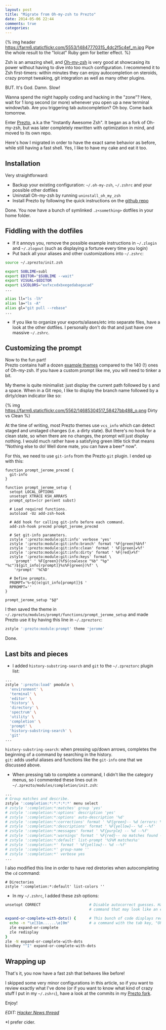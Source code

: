 ```yaml
---
layout: post
title: "Migrate from Oh-my-zsh to Prezto"
date: 2014-05-06 22:44
comments: true
categories: 
---
```


{% img header https://farm6.staticflickr.com/5553/14847770315_4dc2f5c4ef_m.jpg Pipe the whole result to the "lolcat" Ruby gem for better effect. %}

Zsh is an amazing shell, and <a href="https://github.com/robbyrussell/oh-my-zsh" target="_blank">Oh-my-zsh</a> is very good at showcasing its power without having to dive into too much configuration.
I recommend it to Zsh first-timers: within minutes they can enjoy autocompletion on steroids, crazy prompt tweaking, git integration as well as many other plugins.

BUT. It's God. Damn. Slow!<!--more-->

Wanna spend the night happily coding and hacking in the "zone"?
Here, wait for 1 long second (or more) whenever you open up a new terminal window/tab.
Are you triggering tab autocompletion? Oh boy. Come back tomorrow.

Enter <a href="https://github.com/sorin-ionescu/prezto" target="_blank">Prezto</a>, a.k.a the "Instantly Awesome Zsh". It began as a fork of Oh-my-zsh, but was later completely rewritten with optimization in mind, and moved to its own repo.  

Here's how I migrated in order to have the exact same behavior as before, while still having a fast shell. Yes, I like to have my cake and eat it too.

## Installation

Very straightforward:

- Backup your existing configuration: `~/.oh-my-zsh`, `~/.zshrc` and your possible other dotfiles
- Uninstall Oh-my-zsh by running `uninstall_oh_my_zsh`
- Install Prezto by following the quick instructions on the <a href="https://github.com/sorin-ionescu/prezto" target="_blank">github repo</a>

Done. You now have a bunch of symlinked `.z<something>` dotfiles in your home folder.

## Fiddling with the dotfiles

- If it annoys you, remove the possible example instructions in `~/.zlogin` and `~/.zlogout` (such as displaying a fortune every time you login)
- Put back all your aliases and other customizations into `~/.zshrc`:

``` sh
source ~/.zprezto/init.zsh

export SUBLIME=subl
export EDITOR="$SUBLIME --wait"
export VISUAL=$EDITOR
export LSCOLORS="exfxcxdxbxegedabagacad"
...

alias ll="ls -lh"
alias la="ls -A"
alias gl="git pull --rebase"
...
```

- If you like to organize your exports/aliases/etc into separate files, have a look at the other dotfiles. I personally don't do that and just have one massive `~/.zshrc`.

## Customizing the prompt

Now to the fun part!  
Prezto contains half a dozen <a href="https://github.com/sorin-ionescu/prezto#themes" target="_blank">example themes</a> compared to the 140 (!) ones of Oh-my-zsh. If you have a custom prompt like me, you will need to tinker a bit.

My theme is quite minimalist: just display the current path followed by `$` and a space.
When in a Git repo, I like to display the branch name followed by a dirty/clean indicator like so:

{% img https://farm6.staticflickr.com/5562/14685304517_58427bb488_o.png Dirty vs Clean %}

At the time of writing, most Prezto themes use `vcs_info` which can detect staged and unstaged changes (i.e. a dirty state).
But there's no hook for a clean state, so when there are no changes, the prompt will just display nothing.
I would much rather have a satisfying green little tick that means "Nothing else to do! Well done mate, you can have a beer\* now".

For this, we need to use `git-info` from the Prezto `git` plugin. I ended up with this:

```
function prompt_jerome_precmd {
  git-info
}

function prompt_jerome_setup {
  setopt LOCAL_OPTIONS
  unsetopt XTRACE KSH_ARRAYS
  prompt_opts=(cr percent subst)

  # Load required functions.
  autoload -Uz add-zsh-hook

  # Add hook for calling git-info before each command.
  add-zsh-hook precmd prompt_jerome_precmd

  # Set git-info parameters.
  zstyle ':prezto:module:git:info' verbose 'yes'
  zstyle ':prezto:module:git:info:branch' format '%F{green}%b%f'
  zstyle ':prezto:module:git:info:clean' format ' %F{green}✔%f'
  zstyle ':prezto:module:git:info:dirty' format ' %F{red}✗%f'
  zstyle ':prezto:module:git:info:keys' format \
    'prompt' ' %F{green}(%f$(coalesce "%b" "%p" "%c")${git_info[rprompt]}%s%F{green})%f' \
    'rprompt' '%C%D'

  # Define prompts.
  PROMPT='%~${(e)git_info[prompt]}$ '
  RPROMPT=''
}

prompt_jerome_setup "$@"
```

I then saved the theme in `~/.zprezto/modules/prompt/functions/prompt_jerome_setup`
and made Prezto use it by having this line in `~/.zpreztorc`:
``` sh
zstyle ':prezto:module:prompt' theme 'jerome'
```

Done.

## Last bits and pieces

- I added `history-substring-search` and `git` to the `~/.zpreztorc` plugin list:
``` sh
...
zstyle ':prezto:load' pmodule \
  'environment' \
  'terminal' \
  'editor' \
  'history' \
  'directory' \
  'spectrum' \
  'utility' \
  'completion' \
  'prompt' \
  'history-substring-search' \
  'git'
...
```

`history-substring-search`: when pressing up/down arrows, completes the beginning of a command by searching in the history.  
`git`: adds useful aliases and functions like the `git-info` one that we discussed above.

- When pressing tab to complete a command, I didn't like the category menus, so I commented these lines out in `~/.zprezto/modules/completion/init.zsh`:
```sh
...
# Group matches and describe.
zstyle ':completion:*:*:*:*:*' menu select
# zstyle ':completion:*:matches' group 'yes'
# zstyle ':completion:*:options' description 'yes'
# zstyle ':completion:*:options' auto-description '%d'
# zstyle ':completion:*:corrections' format ' %F{green}-- %d (errors: %e) --%f'
# zstyle ':completion:*:descriptions' format ' %F{yellow}-- %d --%f'
# zstyle ':completion:*:messages' format ' %F{purple} -- %d --%f'
# zstyle ':completion:*:warnings' format ' %F{red}-- no matches found --%f'
# zstyle ':completion:*:default' list-prompt '%S%M matches%s'
# zstyle ':completion:*' format ' %F{yellow}-- %d --%f'
# zstyle ':completion:*' group-name ''
# zstyle ':completion:*' verbose yes
...
```

I also modified this line in order to have red diretories when autocompleting the `cd` command:
```
# Directories
zstyle ':completion:*:default' list-colors ''
```

- In my `~/.zshrc`, I added these zsh options:
```sh
unsetopt CORRECT                      # Disable autocorrect guesses. Happens when typing a wrong
                                      # command that may look like an existing one.

expand-or-complete-with-dots() {      # This bunch of code displays red dots when autocompleting
  echo -n "\e[31m......\e[0m"         # a command with the tab key, "Oh-my-zsh"-style.
  zle expand-or-complete
  zle redisplay
}
zle -N expand-or-complete-with-dots
bindkey "^I" expand-or-complete-with-dots
```

## Wrapping up

That's it, you now have a fast zsh that behaves like before!

I skipped some very minor configurations in this article, so if you want to review exactly what I've done (or if you want to know what kind of crazy stuff I put in my `~/.zshrc`),
have a look at the commits in my <a href="https://github.com/jeromedalbert/prezto/commits/master" target="_blank">Prezto fork</a>.

Enjoy!

*EDIT: <a href="https://news.ycombinator.com/item?id=8158707" target="_blank">Hacker News thread</a>*

<div class="references">
*I prefer cider.
</div>
